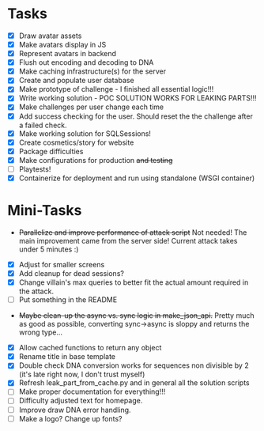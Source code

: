 # Tasks
- [x] Draw avatar assets
- [x] Make avatars display in JS
- [x] Represent avatars in backend
- [x] Flush out encoding and decoding to DNA
- [x] Make caching infrastructure(s) for the server
- [x] Create and populate user database
- [x] Make prototype of challenge - I finished all essential logic!!!
- [x] Write working solution - POC SOLUTION WORKS FOR LEAKING PARTS!!!
- [x] Make challenges per user change each time
- [x] Add success checking for the user. Should reset the the challenge after a failed check.
- [x] Make working solution for SQLSessions!
- [x] Create cosmetics/story for website
- [x] Package difficulties
- [x] Make configurations for production ~~and testing~~
- [ ] Playtests!
- [x] Containerize for deployment and run using standalone (WSGI container)

# Mini-Tasks
- ~~Parallelize and improve performance of attack script~~ Not needed! The main improvement came from the server side! Current attack takes under 5 minutes :)
- [x] Adjust for smaller screens
- [x] Add cleanup for dead sessions?
- [x] Change villain's max queries to better fit the actual amount required in the attack.
- [ ] Put something in the README
- ~~Maybe clean-up the async vs. sync logic in make_json_api.~~ Pretty much as good as possible, converting sync->async is sloppy and returns the wrong type...
- [x] Allow cached functions to return any object
- [x] Rename title in base template
- [x] Double check DNA conversion works for sequences non divisible by 2 (it's late right now, I don't trust myself)
- [x] Refresh leak_part_from_cache.py and in general all the solution scripts
- [ ] Make proper documentation for everything!!!
- [ ] Difficulty adjusted text for homepage.
- [ ] Improve draw DNA error handling.
- [ ] Make a logo? Change up fonts?